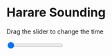 <h1>Harare Sounding</h1>
<p>Drag the slider to change the time</p>

<div class="slidecontainer">
<input oninput='setImage(this)' class="slider" type="range" min="0" max="6" value="0" step="1" />
<img id='img'/>
</div>

<script>
var img = document.getElementById('img');
var img_array = ['/assets/images/skwt/skd_harare_wrfout_d01_2020-06-21_12:00:00.png',
'/assets/images/skwt/skd_harare_wrfout_d01_2020-06-21_18:00:00.png',
'/assets/images/skwt/skd_harare_wrfout_d01_2020-06-22_00:00:00.png',
'/assets/images/skwt/skd_harare_wrfout_d01_2020-06-22_06:00:00.png',
'/assets/images/skwt/skd_harare_wrfout_d01_2020-06-22_12:00:00.png',
'/assets/images/skwt/skd_harare_wrfout_d01_2020-06-22_18:00:00.png',];
function setImage(obj)
{
        var value = obj.value;
        img.src = img_array[value];

}
</script>
